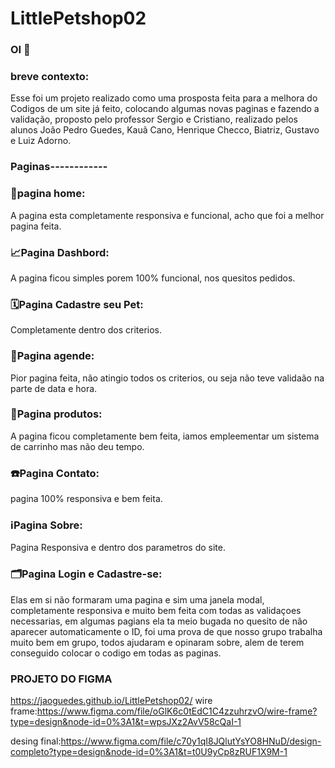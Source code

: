 # LittlePetshop02
### OI 👋
### breve contexto:
Esse foi um projeto realizado como uma prosposta feita para a melhora do Codigos de um site já feito, colocando algumas novas paginas e fazendo a validação, proposto pelo professor Sergio e Cristiano, realizado pelos alunos João Pedro Guedes, Kauã Cano, Henrique Checco, Biatriz, Gustavo e Luiz Adorno.


### Paginas------------

### 📀pagina home:

A pagina esta completamente responsiva e funcional, acho que foi a melhor pagina feita.

### 📈Pagina Dashbord:

A pagina ficou simples porem 100% funcional, nos quesitos pedidos.

### 🗓Pagina Cadastre seu Pet:

Completamente dentro dos criterios.

### 📑Pagina agende:

Pior pagina feita, não atingio todos os criterios, ou seja não teve validaão na parte de data e hora.

### 🛒Pagina produtos:

A pagina ficou completamente bem feita, iamos empleementar um sistema de carrinho mas não deu tempo.

### ☎️Pagina Contato:

pagina 100% responsiva e bem feita.

### ℹ️Pagina Sobre:

Pagina Responsiva e dentro dos parametros do site.

### 🗂Pagina Login e Cadastre-se:

Elas em si não formaram uma pagina e sim uma janela modal, completamente responsiva e muito bem feita com todas as validaçoes necessarias, em algumas pagians ela ta meio bugada no quesito de não aparecer automaticamente o ID, foi uma prova de que nosso grupo trabalha muito bem em grupo, todos ajudaram e opinaram sobre, alem de terem conseguido colocar o codigo em todas as paginas.

### PROJETO DO FIGMA
https://jaoguedes.github.io/LittlePetshop02/
wire frame:https://www.figma.com/file/oGlK6c0tEdC1C4zzuhrzvO/wire-frame?type=design&node-id=0%3A1&t=wpsJXz2AvV58cQaI-1

desing final:https://www.figma.com/file/c70y1qI8JQlutYsYO8HNuD/design-completo?type=design&node-id=0%3A1&t=t0U9yCp8zRUF1X9M-1
